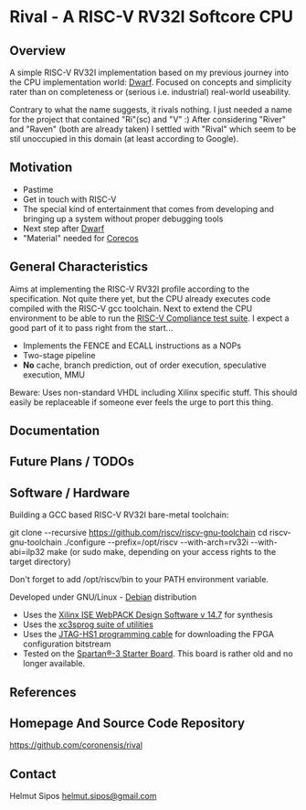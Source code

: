 # Rival - A RISC-V RV32I Softcore CPU
  
## Overview

A simple RISC-V RV32I implementation based on my previous journey
into the CPU implementation world: [Dwarf](https://github.com/coronensis/dwarf).
Focused on concepts and simplicity rater than on completeness or
(serious i.e. industrial) real-world useability.

Contrary to what the name suggests, it rivals nothing.
I just needed a name for the project that contained "Ri"(sc) and "V" :)
After considering "River" and "Raven" (both are already taken) I settled
with "Rival" which seem to be stil unoccupied in this domain (at least
according to Google).


## Motivation

+ Pastime
+ Get in touch with RISC-V
+ The special kind of entertainment that comes from developing
 and bringing up a system without proper debugging tools
+ Next step after [Dwarf](https://github.com/coronensis/dwarf)
+ "Material" needed for [Corecos](https://github.com/coronensis/corecos)

## General Characteristics

Aims at implementing the RISC-V RV32I profile according to the specification.
Not quite there yet, but the CPU already executes code compiled with  the 
RISC-V gcc toolchain. Next to extend the CPU environment to be able to
run the  [RISC-V Compliance test suite](https://github.com/riscv/riscv-compliance). I expect a good part of it to pass right from the start...

+ Implements the FENCE and ECALL instructions as a NOPs
+ Two-stage pipeline
+ **No** cache, branch prediction, out of order execution, speculative execution, MMU

Beware: Uses non-standard VHDL including Xilinx specific stuff. 
This should easily be replaceable if someone ever feels the urge to port this thing.

## Documentation

## Future Plans / TODOs

## Software / Hardware

Building a GCC based RISC-V RV32I bare-metal toolchain:

git clone --recursive https://github.com/riscv/riscv-gnu-toolchain
cd riscv-gnu-toolchain
./configure --prefix=/opt/riscv --with-arch=rv32i --with-abi=ilp32
make
(or sudo make, depending on your access rights to the target directory)

Don't forget to add /opt/riscv/bin to your PATH environment variable.

Developed under GNU/Linux - [Debian](https://www.debian.org/) distribution

+ Uses the [Xilinx ISE WebPACK Design Software v 14.7](https://www.xilinx.com/products/design-tools/ise-design-suite/ise-webpack.html) for synthesis
+ Uses the [xc3sprog suite of utilities](http://xc3sprog.sourceforge.net/)
+ Uses the [JTAG-HS1 programming cable](https://store.digilentinc.com/jtag-hs1-programming-cable-limited-time/) for downloading the FPGA configuration bitstream
+ Tested on the [Spartan®-3 Starter Board](https://store.digilentinc.com/spartan-3-board-retired/). This board is rather old and no longer available.

## References

## Homepage And Source Code Repository

https://github.com/coronensis/rival

## Contact
Helmut Sipos <helmut.sipos@gmail.com>
